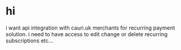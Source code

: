 # hi


i want api integration with cauri.uk merchants for recurring payment solution. i need to have access to edit change or delete recurring subscriptions etc...
